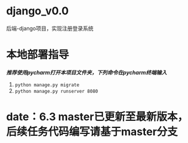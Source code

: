 # django_v0.0
后端-django项目，实现注册登录系统

# 本地部署指导

***推荐使用pycharm打开本项目文件夹，下列命令在pycharm终端输入***

1.  ```python manage.py migrate```
2. ```python manage.py runserver 8080```

# date：6.3 master已更新至最新版本，后续任务代码编写请基于master分支
